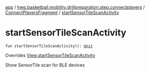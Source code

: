 [app](../../index.md) / [hwp.basketball.mobility.drillpreparation.step.connectplayers](../index.md) / [ConnectPlayersFragment](index.md) / [startSensorTileScanActivity](.)

# startSensorTileScanActivity

`fun startSensorTileScanActivity(): `[`Unit`](https://kotlinlang.org/api/latest/jvm/stdlib/kotlin/-unit/index.html)

Overrides [View.startSensorTileScanActivity](../-connect-players-contract/-view/start-sensor-tile-scan-activity.md)

Show SensorTile scan for BLE devices

